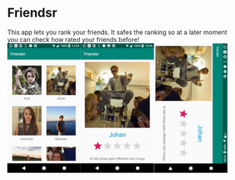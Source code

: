# Friendsr
This app lets you rank your friends. It safes the ranking so at a later moment you can check how rated your friends before!
![alt text](https://github.com/sannedonker/Friendsr/blob/master/Screenshot4.png)
